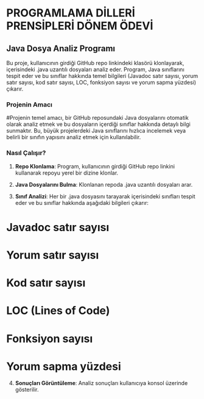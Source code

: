 # PROGRAMLAMA DİLLERİ PRENSİPLERİ DÖNEM ÖDEVİ
## Java Dosya Analiz Programı
Bu proje, kullanıcının girdiği GitHub repo linkindeki klasörü klonlayarak, içerisindeki .java uzantılı dosyaları analiz eder. Program, Java sınıflarını tespit eder ve bu sınıflar hakkında temel bilgileri (Javadoc satır sayısı, yorum satır sayısı, kod satır sayısı, LOC, fonksiyon sayısı ve yorum sapma yüzdesi) çıkarır.

### Projenin Amacı
#Projenin temel amacı, bir GitHub reposundaki Java dosyalarını otomatik olarak analiz etmek ve bu dosyaların içerdiği sınıflar hakkında detaylı bilgi sunmaktır. Bu, büyük projelerdeki Java sınıflarını hızlıca incelemek veya belirli bir sınıfın yapısını analiz etmek için kullanılabilir.

### Nasıl Çalışır?
1. **Repo Klonlama**: Program, kullanıcının girdiği GitHub repo linkini kullanarak repoyu yerel bir dizine klonlar.

2. **Java Dosyalarını Bulma**: Klonlanan repoda .java uzantılı dosyaları arar.

3. **Sınıf Analizi**: Her bir .java dosyasını tarayarak içerisindeki sınıfları tespit eder ve bu sınıflar hakkında aşağıdaki bilgileri çıkarır:

# **Javadoc satır sayısı**

# **Yorum satır sayısı**

# **Kod satır sayısı**

# **LOC (Lines of Code)**

# **Fonksiyon sayısı**

# **Yorum sapma yüzdesi**

4. **Sonuçları Görüntüleme**: Analiz sonuçları kullanıcıya konsol üzerinde gösterilir.
